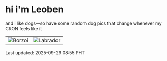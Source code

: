 # hi i'm Leoben

and i like dogs—so have some random dog pics that change whenever my CRON feels like it

|  |  |
|--------|----------|
| ![Borzoi](https://random-dog-vercel.vercel.app/api/random-borzoi?v=1759107300) | ![Labrador](https://random-dog-vercel.vercel.app/api/random-labrador?v=1759107300) |

Last updated: 2025-09-29 08:55 PHT
